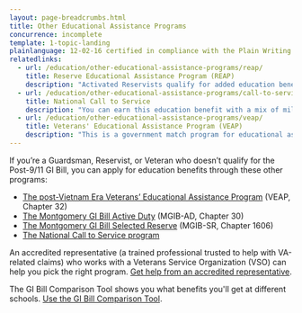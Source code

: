 ```yaml
---
layout: page-breadcrumbs.html
title: Other Educational Assistance Programs
concurrence: incomplete
template: 1-topic-landing
plainlanguage: 12-02-16 certified in compliance with the Plain Writing Act
relatedlinks:
  - url: /education/other-educational-assistance-programs/reap/
    title: Reserve Educational Assistance Program (REAP)
    description: "Activated Reservists qualify for added education benefits."
  - url: /education/other-educational-assistance-programs/call-to-service/
    title: National Call to Service
    description: "You can earn this education benefit with a mix of military and civilian service."
  - url: /education/other-educational-assistance-programs/veap/
    title: Veterans' Educational Assistance Program (VEAP)
    description: "This is a government match program for educational assistance."
---
```


<div class="va-introtext">

If you’re a Guardsman, Reservist, or Veteran who doesn’t qualify for the Post-9/11 GI Bill, you can apply for education benefits through these other programs:
- [The post-Vietnam Era Veterans’ Educational Assistance Program](/education/other-educational-assistance-programs/veap/) (VEAP, Chapter 32)
- [The Montgomery GI Bill Active Duty](/education/gi-bill/montgomery-active-duty/) (MGIB-AD, Chapter 30)
- [The Montgomery GI Bill Selected Reserve](/education/gi-bill/montgomery-selected-reserve/) (MGIB-SR, Chapter 1606)
- [The National Call to Service program](/education/other-educational-assistance-programs/call-to-service/)
</div>

An accredited representative (a trained professional trusted to help with VA-related claims) who works with a Veterans Service Organization (VSO) can help you pick the right program. [Get help from an accredited representative](/disability-benefits/apply/help/index.html).

The GI Bill Comparison Tool shows you what benefits you'll get at different schools. [Use the GI Bill Comparison Tool](/gi-bill-comparison-tool/).
